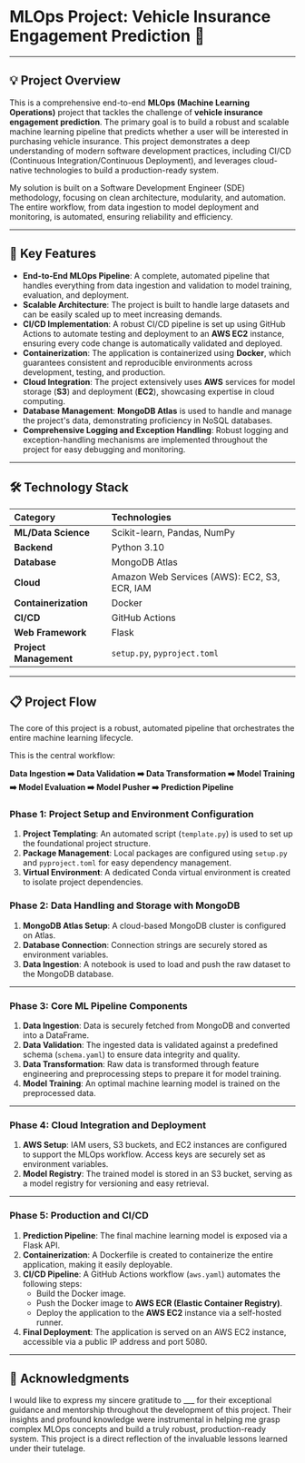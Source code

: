 # MLOps Project: Vehicle Insurance Engagement Prediction 🚗

---

## 💡 Project Overview

This is a comprehensive end-to-end **MLOps (Machine Learning Operations)** project that tackles the challenge of **vehicle insurance engagement prediction**. The primary goal is to build a robust and scalable machine learning pipeline that predicts whether a user will be interested in purchasing vehicle insurance. This project demonstrates a deep understanding of modern software development practices, including CI/CD (Continuous Integration/Continuous Deployment), and leverages cloud-native technologies to build a production-ready system.

My solution is built on a Software Development Engineer (SDE) methodology, focusing on clean architecture, modularity, and automation. The entire workflow, from data ingestion to model deployment and monitoring, is automated, ensuring reliability and efficiency.

---

## 🚀 Key Features

* **End-to-End MLOps Pipeline**: A complete, automated pipeline that handles everything from data ingestion and validation to model training, evaluation, and deployment.
* **Scalable Architecture**: The project is built to handle large datasets and can be easily scaled up to meet increasing demands.
* **CI/CD Implementation**: A robust CI/CD pipeline is set up using GitHub Actions to automate testing and deployment to an **AWS EC2** instance, ensuring every code change is automatically validated and deployed.
* **Containerization**: The application is containerized using **Docker**, which guarantees consistent and reproducible environments across development, testing, and production.
* **Cloud Integration**: The project extensively uses **AWS** services for model storage (**S3**) and deployment (**EC2**), showcasing expertise in cloud computing.
* **Database Management**: **MongoDB Atlas** is used to handle and manage the project's data, demonstrating proficiency in NoSQL databases.
* **Comprehensive Logging and Exception Handling**: Robust logging and exception-handling mechanisms are implemented throughout the project for easy debugging and monitoring.

---

## 🛠️ Technology Stack

| Category | Technologies |
| :--- | :--- |
| **ML/Data Science** | Scikit-learn, Pandas, NumPy |
| **Backend** | Python 3.10 |
| **Database** | MongoDB Atlas |
| **Cloud** | Amazon Web Services (AWS): EC2, S3, ECR, IAM |
| **Containerization** | Docker |
| **CI/CD** | GitHub Actions |
| **Web Framework** | Flask |
| **Project Management** | `setup.py`, `pyproject.toml` |

---

## 📋 Project Flow


The core of this project is a robust, automated pipeline that orchestrates the entire machine learning lifecycle. 

This is the central workflow:

**Data Ingestion ➡️ Data Validation ➡️ Data Transformation ➡️ Model Training ➡️ Model Evaluation ➡️ Model Pusher ➡️ Prediction Pipeline**

### Phase 1: Project Setup and Environment Configuration
1.  **Project Templating**: An automated script (`template.py`) is used to set up the foundational project structure.
2.  **Package Management**: Local packages are configured using `setup.py` and `pyproject.toml` for easy dependency management.
3.  **Virtual Environment**: A dedicated Conda virtual environment is created to isolate project dependencies.

### Phase 2: Data Handling and Storage with MongoDB
1.  **MongoDB Atlas Setup**: A cloud-based MongoDB cluster is configured on Atlas.
2.  **Database Connection**: Connection strings are securely stored as environment variables.
3.  **Data Ingestion**: A notebook is used to load and push the raw dataset to the MongoDB database.

---

### Phase 3: Core ML Pipeline Components
1.  **Data Ingestion**: Data is securely fetched from MongoDB and converted into a DataFrame.
2.  **Data Validation**: The ingested data is validated against a predefined schema (`schema.yaml`) to ensure data integrity and quality.
3.  **Data Transformation**: Raw data is transformed through feature engineering and preprocessing steps to prepare it for model training.
4.  **Model Training**: An optimal machine learning model is trained on the preprocessed data.

---

### Phase 4: Cloud Integration and Deployment
1.  **AWS Setup**: IAM users, S3 buckets, and EC2 instances are configured to support the MLOps workflow. Access keys are securely set as environment variables.
2.  **Model Registry**: The trained model is stored in an S3 bucket, serving as a model registry for versioning and easy retrieval.

---

### Phase 5: Production and CI/CD
1.  **Prediction Pipeline**: The final machine learning model is exposed via a Flask API.
2.  **Containerization**: A Dockerfile is created to containerize the entire application, making it easily deployable.
3.  **CI/CD Pipeline**: A GitHub Actions workflow (`aws.yaml`) automates the following steps:
    * Build the Docker image.
    * Push the Docker image to **AWS ECR (Elastic Container Registry)**.
    * Deploy the application to the **AWS EC2** instance via a self-hosted runner. 
4.  **Final Deployment**: The application is served on an AWS EC2 instance, accessible via a public IP address and port 5080.

---

## 🙏 Acknowledgments

I would like to express my sincere gratitude to ___ for their exceptional guidance and mentorship throughout the development of this project. Their insights and profound knowledge were instrumental in helping me grasp complex MLOps concepts and build a truly robust, production-ready system. This project is a direct reflection of the invaluable lessons learned under their tutelage.